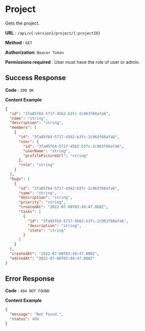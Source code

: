 # Project

Gets the project.

**URL** : `/api/v{:version}/project/{:projectID}`

**Method** : `GET`

**Authorization**: `Bearer Token`

**Permissions required** : User must have the role of user or admin.

## Success Response

**Code** : `200 OK`

**Content Example**

```json
{
  "id": "3fa85f64-5717-4562-b3fc-2c963f66afa6",
  "name": "string",
  "description": "string",
  "members": [
    {
      "id": "3fa85f64-5717-4562-b3fc-2c963f66afa6",
      "user": {
        "id": "3fa85f64-5717-4562-b3fc-2c963f66afa6",
        "userName": "string",
        "profilePictureUrl": "string"
      },
      "role": "string"
    }
  ],
  "bugs": [
    {
      "id": "3fa85f64-5717-4562-b3fc-2c963f66afa6",
      "name": "string",
      "description": "string",
      "priority": "string",
      "createdAt": "2022-07-08T03:49:47.808Z",
      "tasks": [
        {
          "id": "3fa85f64-5717-4562-b3fc-2c963f66afa6",
          "description": "string",
          "state": "string"
        }
      ]
    }
  ],
  "createdAt": "2022-07-08T03:49:47.808Z",
  "editedAt": "2022-07-08T03:49:47.808Z"
}
```

## Error Response

**Code** : `404 NOT FOUND`

**Content Example**

```json
{
  "message": "Not found.",
  "status": 404
}
```
